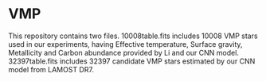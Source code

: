 # VMP
This repository contains two files.
10008table.fits includes 10008 VMP stars used in our experiments, having Effective temperature, Surface gravity, Metallicity and Carbon abundance provided by Li and our CNN model.
32397table.fits includes 32397 candidate VMP stars estimated by our CNN model from LAMOST DR7.
